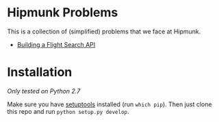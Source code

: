 # Hipmunk Problems
This is a collection of (simplified) problems that we face at Hipmunk.

- [Building a Flight Search API](https://github.com/Hipmunk/hipproblems/tree/master/searchrunner)

# Installation

*Only tested on Python 2.7*

Make sure you have [setuptools](https://pypi.python.org/pypi/setuptools) installed (run `which pip`). Then just clone this repo and run `python setup.py develop`.
